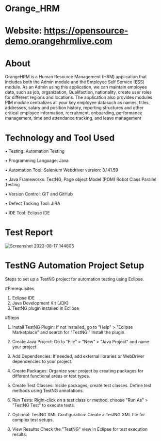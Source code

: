 # Orange_HRM
# Website: https://opensource-demo.orangehrmlive.com
# About
OrangeHRM is a Human Resource Management (HRM) application that includes both the Admin module and the Employee Self Service (ESS) module. As an Admin using this application, we can maintain employee data, such as job, organization, Qualifaction, nationality, create user roles for different regions and locations. The application also provides modules PIM module centralizes all your key employee datasuch as names, titles, addresses, salary and position history, reporting structures and other critical employee information, recruitment, onboarding, performance management, time and attendance tracking, and leave management

# Technology and Tool Used
• Testing: Automation Testing

• Programming Language: Java

• Automation Tool: Selenium Webdriver version: 3.141.59

• Java Frameworks: TestNG, Page object Model (POM) Robot Class Parallel Testing

• Version Control: GIT and GitHub

• Defect Tacking Tool: JIRA

• IDE Tool: Eclipse IDE

# Test Report

![Screenshot 2023-08-17 144805](https://github.com/Siddartha1256/Orange_HRM_testNG/assets/127547801/eed31f5f-e1f8-4fbb-aecb-ab6267065e8e)

# TestNG Automation Project Setup
Steps to set up a TestNG project for automation testing using Eclipse.

#Prerequisites

1. Eclipse IDE
2. Java Development Kit (JDK)
3. TestNG plugin installed in Eclipse

#Steps

1. Install TestNG Plugin: If not installed, go to "Help" > "Eclipse Marketplace" and search for "TestNG." Install the plugin.

2. Create Java Project: Go to "File" > "New" > "Java Project" and name your project.

3. Add Dependencies: If needed, add external libraries or WebDriver dependencies to your project.

4. Create Packages: Organize your project by creating packages for different functional areas or test types.

5. Create Test Classes: Inside packages, create test classes. Define test methods using TestNG annotations.

6. Run Tests: Right-click on a test class or method, choose "Run As" > "TestNG Test" to execute tests.

7. Optional: TestNG XML Configuration: Create a TestNG XML file for complex test setups.

8. View Results: Check the "TestNG" view in Eclipse for test execution results.
